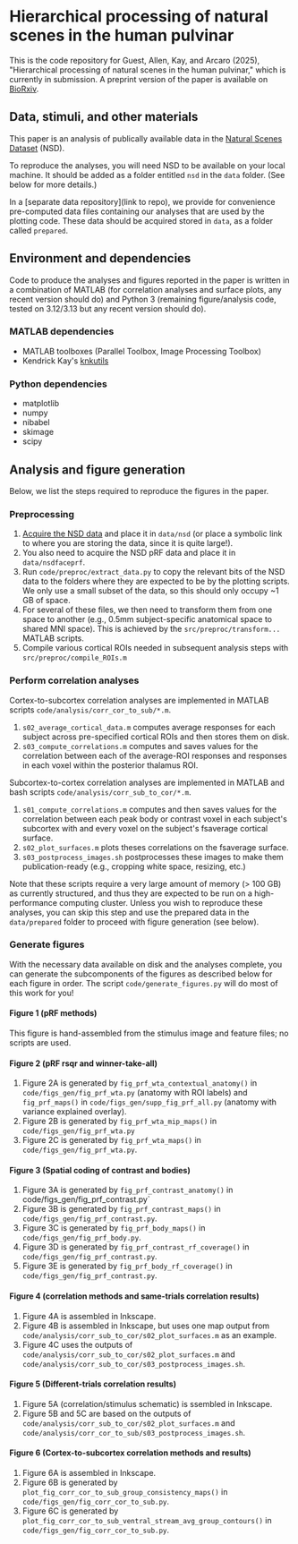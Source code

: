 # Hierarchical processing of natural scenes in the human pulvinar
This is the code repository for Guest, Allen, Kay, and Arcaro (2025), "Hierarchical processing of natural scenes in the human pulvinar," which is currently in submission.
A preprint version of the paper is available on [BioRxiv](https://doi.org/10.1101/2025.03.20.644381).

## Data, stimuli, and other materials
This paper is an analysis of publically available data in the [Natural Scenes Dataset](naturalscenesdataset.org) (NSD).

To reproduce the analyses, you will need NSD to be available on your local machine.
It should be added as a folder entitled `nsd` in the `data` folder.
(See below for more details.)

In a [separate data repository](link to repo), we provide for convenience pre-computed data files containing our analyses that are used by the plotting code.
These data should be acquired stored in `data`, as a folder called `prepared`.

## Environment and dependencies
Code to produce the analyses and figures reported in the paper is written in a combination of MATLAB (for correlation analyses and surface plots, any recent version should do) and Python 3 (remaining figure/analysis code, tested on 3.12/3.13 but any recent version should do).

### MATLAB dependencies
- MATLAB toolboxes (Parallel Toolbox, Image Processing Toolbox)
- Kendrick Kay's [knkutils](https://github.com/cvnlab/knkutils/tree/master)

### Python dependencies
- matplotlib
- numpy
- nibabel
- skimage
- scipy

## Analysis and figure generation
Below, we list the steps required to reproduce the figures in the paper.

### Preprocessing
1. [Acquire the NSD data](naturalscenesdataset.org) and place it in `data/nsd` (or place a symbolic link to where you are storing the data, since it is quite large!).
2. You also need to acquire the NSD pRF data and place it in `data/nsdfaceprf`. 
3. Run `code/preproc/extract_data.py` to copy the relevant bits of the NSD data to the folders where they are expected to be by the plotting scripts. We only use a small subset of the data, so this should only occupy ~1 GB of space.
4. For several of these files, we then need to transform them from one space to another (e.g., 0.5mm subject-specific anatomical space to shared MNI space).
This is achieved by the `src/preproc/transform...` MATLAB scripts.
5. Compile various cortical ROIs needed in subsequent analysis steps with `src/preproc/compile_ROIs.m`

### Perform correlation analyses
Cortex-to-subcortex correlation analyses are implemented in MATLAB scripts `code/analysis/corr_cor_to_sub/*.m`.
1. `s02_average_cortical_data.m` computes average responses for each subject across pre-specified cortical ROIs and then stores them on disk.
2. `s03_compute_correlations.m` computes and saves values for the correlation between each of the average-ROI responses and responses in each voxel within the posterior thalamus ROI.

Subcortex-to-cortex correlation analyses are implemented in MATLAB and bash scripts `code/analysis/corr_sub_to_cor/*.m`.
1. `s01_compute_correlations.m` computes and then saves values for the correlation between each peak body or contrast voxel in each subject's subcortex with and every voxel on the subject's fsaverage cortical surface.
2. `s02_plot_surfaces.m` plots theses correlations on the fsaverage surface.
3. `s03_postprocess_images.sh` postprocesses these images to make them publication-ready (e.g., cropping white space, resizing, etc.)

Note that these scripts require a very large amount of memory (> 100 GB) as currently structured, and thus they are expected to be run on a high-performance computing cluster.
Unless you wish to reproduce these analyses, you can skip this step and use the prepared data in the `data/prepared` folder to proceed with figure generation (see below).

### Generate figures
With the necessary data available on disk and the analyses complete, you can generate the subcomponents of the figures as described below for each figure in order.
The script `code/generate_figures.py` will do most of this work for you!

#### Figure 1 (pRF methods)
This figure is hand-assembled from the stimulus image and feature files; no scripts are used.

#### Figure 2 (pRF rsqr and winner-take-all)
1. Figure 2A is generated by `fig_prf_wta_contextual_anatomy()` in `code/figs_gen/fig_prf_wta.py` (anatomy with ROI labels) and `fig_prf_maps()` in `code/figs_gen/supp_fig_prf_all.py` (anatomy with variance explained overlay).
2. Figure 2B is generated by `fig_prf_wta_mip_maps()` in `code/figs_gen/fig_prf_wta.py`
3. Figure 2C is generated by `fig_prf_wta_maps()` in `code/figs_gen/fig_prf_wta.py`.

#### Figure 3 (Spatial coding of contrast and bodies)
1. Figure 3A is generated by `fig_prf_contrast_anatomy()` in code/figs_gen/fig_prf_contrast.py`
2. Figure 3B is generated by `fig_prf_contrast_maps()` in `code/figs_gen/fig_prf_contrast.py`.
3. Figure 3C is generated by `fig_prf_body_maps()` in `code/figs_gen/fig_prf_body.py`.
4. Figure 3D is generated by `fig_prf_contrast_rf_coverage()` in `code/figs_gen/fig_prf_contrast.py`.
5. Figure 3E is generated by `fig_prf_body_rf_coverage()` in `code/figs_gen/fig_prf_contrast.py`.

#### Figure 4 (correlation methods and same-trials correlation results)
1. Figure 4A is assembled in Inkscape.
2. Figure 4B is assembled in Inkscape, but uses one map output from `code/analysis/corr_sub_to_cor/s02_plot_surfaces.m` as an example.
3. Figure 4C uses the outputs of `code/analysis/corr_sub_to_cor/s02_plot_surfaces.m` and `code/analysis/corr_sub_to_cor/s03_postprocess_images.sh`.

#### Figure 5 (Different-trials correlation results)
1. Figure 5A (correlation/stimulus schematic) is ssembled in Inkscape.
2. Figure 5B and 5C are based on the outputs of `code/analysis/corr_sub_to_cor/s02_plot_surfaces.m` and `code/analysis/corr_cor_to_sub/s03_postprocess_images.sh`.

#### Figure 6 (Cortex-to-subcortex correlation methods and results)
1. Figure 6A is assembled in Inkscape.
2. Figure 6B is generated by `plot_fig_corr_cor_to_sub_group_consistency_maps()` in `code/figs_gen/fig_corr_cor_to_sub.py`.
3. Figure 6C is generated by `plot_fig_corr_cor_to_sub_ventral_stream_avg_group_contours()` in `code/figs_gen/fig_corr_cor_to_sub.py`.
